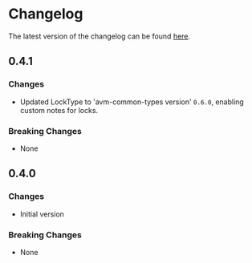 # Changelog

The latest version of the changelog can be found [here](https://github.com/Azure/bicep-registry-modules/blob/main/avm/res/insights/metric-alert/CHANGELOG.md).

## 0.4.1

### Changes

- Updated LockType to 'avm-common-types version' `0.6.0`, enabling custom notes for locks.

### Breaking Changes

- None

## 0.4.0

### Changes

- Initial version

### Breaking Changes

- None
